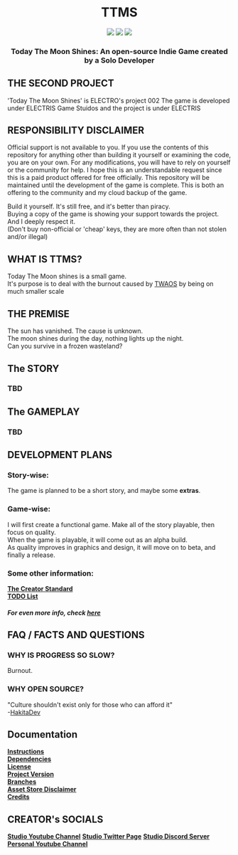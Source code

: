 <div align=center>

# TTMS

<p align="center">
<a href="https://img.shields.io/github/downloads/ItzELECTR0/TWAOS/total.svg?style=for-the-badge"><img src="https://img.shields.io/github/downloads/ItzELECTR0/TWAOS/total.svg?style=for-the-badge&color=CAF979"></a>
<a href="https://img.shields.io/badge/Made_With-Unity-%2302569B.svg?style=for-the-badge&logo=Unity&logoColor=white"><img src="https://img.shields.io/badge/Made_With-Unity-%2302569B.svg?style=for-the-badge&logo=Unity&logoColor=white"></a>
<a href="https://img.shields.io/badge/Made_For-PC-3DDC84?style=for-the-badge&logo=windows&logoColor=white"><img src="https://img.shields.io/badge/Made_For-PC-3DDC84?style=for-the-badge&logo=windows&logoColor=white"></a>
</p>

### Today The Moon Shines: An open-source Indie Game created by a Solo Developer

</div>

## THE SECOND PROJECT
'Today The Moon Shines' is ELECTRO's project 002
The game is developed under ELECTRIS Game Stuidos and the project is under ELECTRIS

## RESPONSIBILITY DISCLAIMER

Official support is not available to you. If you use the contents of this repository for anything other than building it yourself or examining the code, you are on your own. For any modifications, you will have to rely on yourself or the community for help. I hope this is an understandable request since this is a paid product offered for free officially. This repository will be maintained until the development of the game is complete. This is both an offering to the community and my cloud backup of the game.

Build it yourself. It's still free, and it's better than piracy.
<br>Buying a copy of the game is showing your support towards the project. And I deeply respect it.
<br>(Don't buy non-official or 'cheap' keys, they are more often than not stolen and/or illegal)

## WHAT IS TTMS?
Today The Moon shines is a small game.
<br> It's purpose is to deal with the burnout caused by [TWAOS](https://github.com/ItzELECTR0/TWAOS) by being on much smaller scale

## THE PREMISE
The sun has vanished. The cause is unknown.
<br>The moon shines during the day, nothing lights up the night.
<br>Can you survive in a frozen wasteland?

## The STORY
### TBD

## The GAMEPLAY
### TBD

## DEVELOPMENT PLANS

### Story-wise:
The game is planned to be a short story, and maybe some <b>extras</b>.

### Game-wise:
I will first create a functional game. Make all of the story playable, then focus on quality.
<br>When the game is playable, it will come out as an alpha build.
<br>As quality improves in graphics and design, it will move on to beta, and finally a release.

### Some other information:
**[The Creator Standard](Documentation/CREATE.md)**
<br>**[TODO List](Documentation/TODO.md)**

##### For even more info, check **[here](Documentation/PLANS.md)**

## FAQ / FACTS AND QUESTIONS

### WHY IS PROGRESS SO SLOW?

Burnout.

### WHY OPEN SOURCE?

"Culture shouldn't exist only for those who can afford it"
<br> -[HakitaDev](https://x.com/@HakitaDev)

## Documentation

**[Instructions](Documentation/INSTRUCTIONS.md)**
<br>**[Dependencies](Documentation/DEPENDENCIES.md)**
<br>**[License](LICENSE.md)**
<br>**[Project Version](Documentation/VERSION.md)**
<br>**[Branches](Documentation/BRANCHES.md)**
<br>**[Asset Store Disclaimer](Documentation/ASSET-DISCLAIMER.md)**
<br>**[Credits](Documentation/CREDITS.md)**

## CREATOR's SOCIALS

**[Studio Youtube Channel](https://www.youtube.com/@ELECTRIS)** **[Studio Twitter Page](https://x.com/@0xELTS)** **[Studio Discord Server](https://discord.gg/TgtCGKxbZr)**
<br> **[Personal Youtube Channel](https://www.youtube.com/@ELEC7RO)**